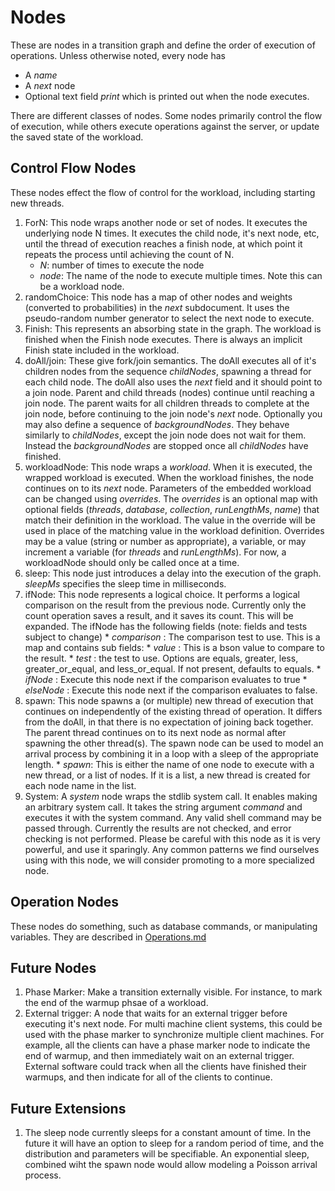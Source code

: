 Nodes
=====

These are nodes in a transition graph and define the order of
execution of operations. Unless otherwise noted, every node has

* A _name_
* A _next_ node
* Optional text field _print_ which is printed out when the node executes.

There are different classes of nodes. Some nodes primarily control the
flow of execution, while others execute operations against the server,
or update the saved state of the workload.

Control Flow Nodes
------------------

These nodes effect the flow of control for the workload, including
starting new threads.

1. ForN: This node wraps another node or set of nodes. It executes the
   underlying node N times. It executes the child node, it's next node,
   etc, until the thread of execution reaches a finish node, at which
   point it repeats the process until achieving the count of N.
   * _N_: number of times to execute the node
   * _node_: The name of the node to execute multiple times. Note this can be a
      workload node.
2. randomChoice: This node has a map of other nodes and weights
   (converted to probabilities) in the _next_ subdocument. It uses the
   pseudo-random number generator to select the next node to execute.
3. Finish: This represents an absorbing state in the graph. The
   workload is finished when the Finish node executes. There is always
   an implicit Finish state included in the workload.
4. doAll/join: These give fork/join semantics. The doAll executes all
   of it's children nodes from the sequence _childNodes_, spawning a
   thread for each child node. The doAll also uses the _next_ field
   and it should point to a join node. Parent and child threads
   (nodes) continue until reaching a
   join node. The parent waits for all children threads to complete at the
   join node, before continuing to the join node's _next_
   node. Optionally you may also define a sequence of
   _backgroundNodes_. They behave similarly to _childNodes_, except
   the join node does not wait for them. Instead the _backgroundNodes_
   are stopped once all _childNodes_ have finished.
5. workloadNode: This node wraps a _workload_. When it is executed,
   the wrapped workload is executed. When the workload finishes, the
   node continues on to its _next_ node. Parameters of the embedded
   workload can be changed using _overrides_. The _overrides_ is an optional map
   with optional fields (_threads_, _database_, _collection_,
   _runLengthMs_, _name_) that match their definition in the
   workload. The value in the override will be used in place of the
   matching value in the workload definition. Overrides may be a value
   (string or number as appropriate), a variable, or may increment a
   variable (for _threads_ and _runLengthMs_). For now, a workloadNode
   should only be called once at a time.
6. sleep: This node just introduces a delay into the execution of the
   graph. _sleepMs_ specifies the sleep time in milliseconds.
7. ifNode: This node represents a logical choice. It performs a
   logical comparison on the result from the previous node. Currently
   only the count operation saves a result, and it saves its
   count. This will be expanded. The ifNode has the following fields (note:
   fields and tests subject to change)
       * _comparison_ : The comparison test to use. This is a map and
         contains sub fields:
         * _value_ : This is a bson value to compare to the result.
         * _test_ : the test to use. Options are equals, greater,
           less, greater\_or\_equal, and less\_or\_equal. If not
           present, defaults to equals.
       * _ifNode_ : Execute this node next if the comparison evaluates
         to true
       * _elseNode_ : Execute this node next if the comparison evaluates to false.
8. spawn: This node spawns a (or multiple) new thread of execution
   that continues on independently of the existing thread of
   operation. It differs from the doAll, in that there is no
   expectation of joining back together. The parent thread continues
   on to its next node as normal after spawning the other
   thread(s). The spawn node can be used to model an arrival process
   by combining it in a loop with a sleep of the appropriate length.
       * _spawn_: This is either the name of one node to execute with
         a new thread, or a list of nodes. If it is a list, a new
         thread is created for each node name in the list.
9. System: A _system_ node wraps the stdlib system call. It enables
   making an arbitrary system call. It takes the string argument
   _command_ and executes it with the system command. Any valid shell
   command may be passed through. Currently the results are not
   checked, and error checking is not performed. Please be careful
   with this node as it is very powerful, and use it sparingly. Any
   common patterns we find ourselves using with this node, we will
   consider promoting to a more specialized node.

Operation Nodes
---------------

These nodes do something, such as database commands, or manipulating
variables. They are described in [Operations.md](Operations.md)

Future Nodes
------------

1. Phase Marker: Make a transition externally visible. For instance,
   to mark the end of the warmup phsae of a workload.
2. External trigger: A node that waits for an external trigger before
   executing it's next node. For multi machine client systems, this could be
   used with the phase marker to synchronize multiple client
   machines. For example, all the clients can have a phase marker node
   to indicate the end of warmup, and then immediately wait on an
   external trigger. External software could track when all the
   clients have finished their warmups, and then indicate for all of
   the clients to continue.

Future Extensions
-----------------

1. The sleep node currently sleeps for a constant amount of time. In
   the future it will have an option to sleep for a random period of
   time, and the distribution and parameters will be specifiable. An
   exponential sleep, combined wiht the spawn node would allow
   modeling a Poisson arrival process.

